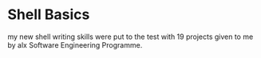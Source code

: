 # Shell Basics

my new shell writing skills were put to the test with 19 projects given to me by alx Software Engineering Programme.
